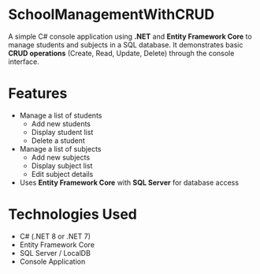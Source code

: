 # SchoolManagementWithCRUD

A simple C# console application using **.NET** and **Entity Framework Core** to manage students and subjects in a SQL database. It demonstrates basic **CRUD operations** (Create, Read, Update, Delete) through the console interface.

# Features

- Manage a list of students
  - Add new students
  - Display student list
  - Delete a student
- Manage a list of subjects
  - Add new subjects
  - Display subject list
  - Edit subject details
- Uses **Entity Framework Core** with **SQL Server** for database access

# Technologies Used

- C# (.NET 8 or .NET 7)
- Entity Framework Core
- SQL Server / LocalDB
- Console Application


